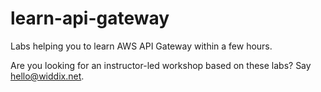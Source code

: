 # learn-api-gateway

Labs helping you to learn AWS API Gateway within a few hours.

Are you looking for an instructor-led workshop based on these labs? Say [hello@widdix.net](mailto:hello@widdix.net).

